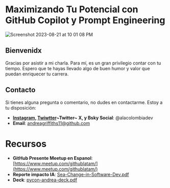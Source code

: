 # Maximizando Tu Potencial con GitHub Copilot y Prompt Engineering

![Screenshot 2023-08-21 at 10 01 08 PM](https://github.com/githubpresente/IA-estudio/assets/20666190/89335996-242c-42e5-ad77-7882fdd74f68)

## Bienvenidx

Gracias por asistir a mi charla. Para mí, es un gran privilegio contar con tu tiempo. Espero que te hayas llevado algo de buen humor y valor que puedan enriquecer tu carrera.

## Contacto

Si tienes alguna pregunta o comentario, no dudes en contactarme. Estoy a tu disposición:

- **[Instagram](https://www.instagram.com/alacolombiadev/), [Twiwtter](https://twitter.com/alacolombiadev)~Twitter~ X, y Bsky Social**: @alacolombiadev
- **Email**: [andreagriffiths11@github.com](mailto:andreagriffiths11@github.com)

# Recursos
- **GitHub Presente Meetup en Espanol**: [https://www.meetup.com/githublatam/](https://www.meetup.com/githublatam/)
- **Reporte impacto IA**: [Sea-Change-in-Software-Dev.pdf](https://github.com/githubpresente/IA-estudio/files/12087878/Sea-Change-in-Software-Dev.pdf)
- **Deck**: [pycon-andrea-deck.pdf](tbd)

